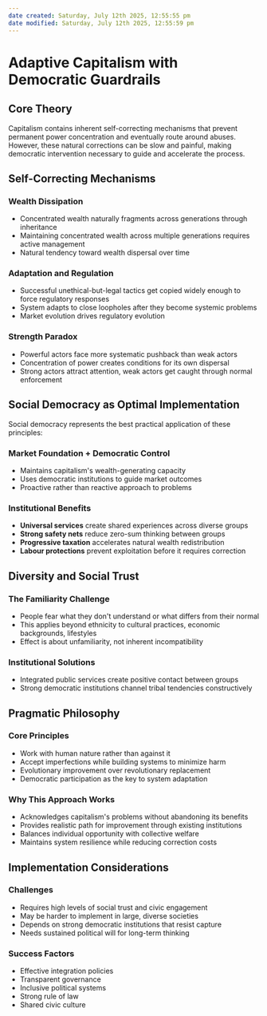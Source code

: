```yaml
---
date created: Saturday, July 12th 2025, 12:55:55 pm
date modified: Saturday, July 12th 2025, 12:55:59 pm
---
```


# Adaptive Capitalism with Democratic Guardrails

## Core Theory

Capitalism contains inherent self-correcting mechanisms that prevent permanent power concentration and eventually route around abuses. However, these natural corrections can be slow and painful, making democratic intervention necessary to guide and accelerate the process.

## Self-Correcting Mechanisms

### Wealth Dissipation

- Concentrated wealth naturally fragments across generations through inheritance
- Maintaining concentrated wealth across multiple generations requires active management
- Natural tendency toward wealth dispersal over time

### Adaptation and Regulation

- Successful unethical-but-legal tactics get copied widely enough to force regulatory responses
- System adapts to close loopholes after they become systemic problems
- Market evolution drives regulatory evolution

### Strength Paradox

- Powerful actors face more systematic pushback than weak actors
- Concentration of power creates conditions for its own dispersal
- Strong actors attract attention, weak actors get caught through normal enforcement

## Social Democracy as Optimal Implementation

Social democracy represents the best practical application of these principles:

### Market Foundation + Democratic Control

- Maintains capitalism's wealth-generating capacity
- Uses democratic institutions to guide market outcomes
- Proactive rather than reactive approach to problems

### Institutional Benefits

- **Universal services** create shared experiences across diverse groups
- **Strong safety nets** reduce zero-sum thinking between groups
- **Progressive taxation** accelerates natural wealth redistribution
- **Labour protections** prevent exploitation before it requires correction

## Diversity and Social Trust

### The Familiarity Challenge

- People fear what they don't understand or what differs from their normal
- This applies beyond ethnicity to cultural practices, economic backgrounds, lifestyles
- Effect is about unfamiliarity, not inherent incompatibility

### Institutional Solutions

- Integrated public services create positive contact between groups
- Strong democratic institutions channel tribal tendencies constructively

## Pragmatic Philosophy

### Core Principles

- Work with human nature rather than against it
- Accept imperfections while building systems to minimize harm
- Evolutionary improvement over revolutionary replacement
- Democratic participation as the key to system adaptation

### Why This Approach Works

- Acknowledges capitalism's problems without abandoning its benefits
- Provides realistic path for improvement through existing institutions
- Balances individual opportunity with collective welfare
- Maintains system resilience while reducing correction costs

## Implementation Considerations

### Challenges

- Requires high levels of social trust and civic engagement
- May be harder to implement in large, diverse societies
- Depends on strong democratic institutions that resist capture
- Needs sustained political will for long-term thinking

### Success Factors

- Effective integration policies
- Transparent governance
- Inclusive political systems
- Strong rule of law
- Shared civic culture
